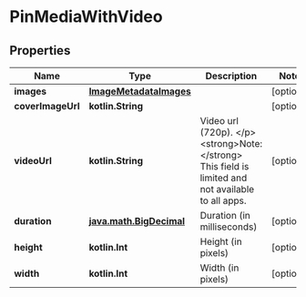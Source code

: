 
# PinMediaWithVideo

## Properties
Name | Type | Description | Notes
------------ | ------------- | ------------- | -------------
**images** | [**ImageMetadataImages**](ImageMetadataImages.md) |  |  [optional]
**coverImageUrl** | **kotlin.String** |  |  [optional]
**videoUrl** | **kotlin.String** | Video url (720p). &lt;/p&gt;&lt;strong&gt;Note:&lt;/strong&gt; This field is limited and not available to all apps. |  [optional]
**duration** | [**java.math.BigDecimal**](java.math.BigDecimal.md) | Duration (in milliseconds) |  [optional]
**height** | **kotlin.Int** | Height (in pixels) |  [optional]
**width** | **kotlin.Int** | Width (in pixels) |  [optional]



